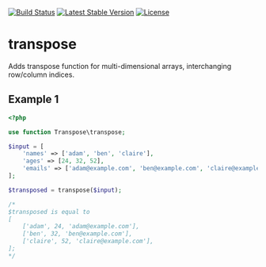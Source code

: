 [![Build Status](https://travis-ci.org/transpose/transpose.svg?branch=master)](https://travis-ci.org/petemcfarlane/transpose)
[![Latest Stable Version](https://poser.pugx.org/transpose/transpose/v/stable)](https://packagist.org/packages/transpose/transpose)
[![License](https://poser.pugx.org/transpose/transpose/license)](https://packagist.org/packages/transpose/transpose)

# transpose

Adds transpose function for multi-dimensional arrays, interchanging row/column indices.

## Example 1

```php
<?php

use function Transpose\transpose;

$input = [
    'names' => ['adam', 'ben', 'claire'],
    'ages' => [24, 32, 52],
    'emails' => ['adam@example.com', 'ben@example.com', 'claire@example.com'],
];

$transposed = transpose($input);

/*
$transposed is equal to
[
    ['adam', 24, 'adam@example.com'],
    ['ben', 32, 'ben@example.com'],
    ['claire', 52, 'claire@example.com'],
];
*/
```


